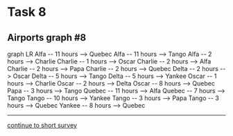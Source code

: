 # Task 8
## Airports graph #8

<div></div>
<div class="mermaid-access">
graph LR
  Alfa -- 11 hours --> Quebec
  Alfa -- 11 hours --> Tango
  Alfa -- 2 hours --> Charlie
  Charlie -- 1 hours --> Oscar
  Charlie -- 2 hours --> Alfa
  Charlie -- 2 hours --> Papa
  Charlie -- 2 hours --> Quebec
  Delta -- 2 hours --> Oscar
  Delta -- 5 hours --> Tango
  Delta -- 5 hours --> Yankee
  Oscar -- 1 hours --> Charlie
  Oscar -- 2 hours --> Delta
  Oscar -- 8 hours --> Quebec
  Papa -- 3 hours --> Tango
  Quebec -- 11 hours --> Alfa
  Quebec -- 7 hours --> Tango
  Tango -- 10 hours --> Yankee
  Tango -- 3 hours --> Papa
  Tango -- 3 hours --> Quebec
  Yankee -- 8 hours --> Quebec
</div>

---

[continue to short survey](./tlx-prompt.html)

<!-- Required scripts for MermaidAccess -->
<script src="https://combinatronics.com/mermaid-js/mermaid/release/8.8.4/dist/mermaid.min.js"></script>
<script src="mermaid-access-elm.js"></script>
<script src="mermaid-access.js"></script>
<script>
mermaidAccess.go(mermaidAccess.viewerMode, mermaidAccess.displayAccessibleOnly)
</script>
    